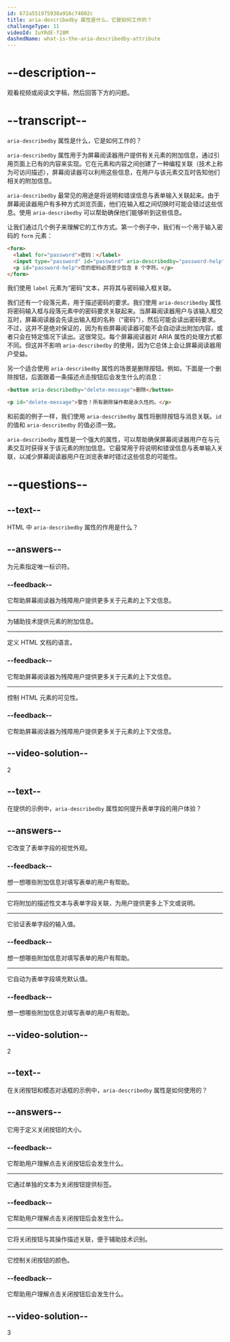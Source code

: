 ```yaml
---
id: 672a551975938a916c74802c
title: aria-describedby 属性是什么，它是如何工作的？
challengeType: 11
videoId: IuYRdE-f28M
dashedName: what-is-the-aria-describedby-attribute
---
```


# --description--

观看视频或阅读文字稿，然后回答下方的问题。

# --transcript--

`aria-describedby` 属性是什么，它是如何工作的？

`aria-describedby` 属性用于为屏幕阅读器用户提供有关元素的附加信息，通过引用页面上已有的内容来实现。它在元素和内容之间创建了一种编程关联（技术上称为可访问描述），屏幕阅读器可以利用这些信息，在用户与该元素交互时告知他们相关的附加信息。

`aria-describedby` 最常见的用途是将说明和错误信息与表单输入关联起来。由于屏幕阅读器用户有多种方式浏览页面，他们在输入框之间切换时可能会错过这些信息。使用 `aria-describedby` 可以帮助确保他们能够听到这些信息。

让我们通过几个例子来理解它的工作方式。第一个例子中，我们有一个用于输入密码的 `form` 元素：

```html
<form>
  <label for="password">密码：</label>
  <input type="password" id="password" aria-describedby="password-help" />
  <p id="password-help">您的密码必须至少包含 8 个字符。</p>
</form>
```

我们使用 `label` 元素为“密码”文本，并将其与密码输入框关联。

我们还有一个段落元素，用于描述密码的要求。我们使用 `aria-describedby` 属性将密码输入框与段落元素中的密码要求关联起来。当屏幕阅读器用户与该输入框交互时，屏幕阅读器会先读出输入框的名称（“密码”），然后可能会读出密码要求。不过，这并不是绝对保证的，因为有些屏幕阅读器可能不会自动读出附加内容，或者只会在特定情况下读出。这很常见。每个屏幕阅读器对 ARIA 属性的处理方式都不同。但这并不影响 `aria-describedby` 的使用，因为它总体上会让屏幕阅读器用户受益。

另一个适合使用 `aria-describedby` 属性的场景是删除按钮。例如，下面是一个删除按钮，后面跟着一条描述点击按钮后会发生什么的消息：

```html
<button aria-describedby="delete-message">删除</button>

<p id="delete-message">警告！所有删除操作都是永久性的。</p>
```

和前面的例子一样，我们使用 `aria-describedby` 属性将删除按钮与消息关联。`id` 的值和 `aria-describedby` 的值必须一致。

`aria-describedby` 属性是一个强大的属性，可以帮助确保屏幕阅读器用户在与元素交互时获得关于该元素的附加信息。它最常用于将说明和错误信息与表单输入关联，以减少屏幕阅读器用户在浏览表单时错过这些信息的可能性。

# --questions--

## --text--

HTML 中 `aria-describedby` 属性的作用是什么？

## --answers--

为元素指定唯一标识符。

### --feedback--

它帮助屏幕阅读器为残障用户提供更多关于元素的上下文信息。

---

为辅助技术提供元素的附加信息。

---

定义 HTML 文档的语言。

### --feedback--

它帮助屏幕阅读器为残障用户提供更多关于元素的上下文信息。

---

控制 HTML 元素的可见性。

### --feedback--

它帮助屏幕阅读器为残障用户提供更多关于元素的上下文信息。

## --video-solution--

2

## --text--

在提供的示例中，`aria-describedby` 属性如何提升表单字段的用户体验？

## --answers--

它改变了表单字段的视觉外观。

### --feedback--

想一想哪些附加信息对填写表单的用户有帮助。

---

它将附加的描述性文本与表单字段关联，为用户提供更多上下文或说明。

---

它验证表单字段的输入值。

### --feedback--

想一想哪些附加信息对填写表单的用户有帮助。

---

它自动为表单字段填充默认值。

### --feedback--

想一想哪些附加信息对填写表单的用户有帮助。

## --video-solution--

2

## --text--

在关闭按钮和模态对话框的示例中，`aria-describedby` 属性是如何使用的？

## --answers--

它用于定义关闭按钮的大小。

### --feedback--

它帮助用户理解点击关闭按钮后会发生什么。

---

它通过单独的文本为关闭按钮提供标签。

### --feedback--

它帮助用户理解点击关闭按钮后会发生什么。

---

它将关闭按钮与其操作描述关联，便于辅助技术识别。

---

它控制关闭按钮的颜色。

### --feedback--

它帮助用户理解点击关闭按钮后会发生什么。

## --video-solution--

3

